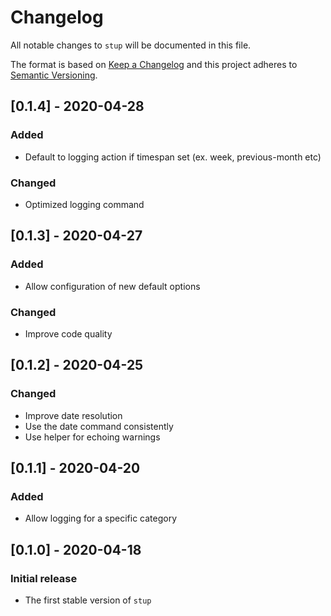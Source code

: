# Changelog

All notable changes to `stup` will be documented in this file.

The format is based on [Keep a Changelog](http://keepachangelog.com/en/1.0.0/)
and this project adheres to [Semantic Versioning](http://semver.org/spec/v2.0.0.html).

## [0.1.4] - 2020-04-28

### Added

- Default to logging action if timespan set (ex. week, previous-month etc)

### Changed

- Optimized logging command

## [0.1.3] - 2020-04-27

### Added

- Allow configuration of new default options

### Changed

- Improve code quality

## [0.1.2] - 2020-04-25

### Changed

- Improve date resolution
- Use the date command consistently
- Use helper for echoing warnings

## [0.1.1] - 2020-04-20

### Added

- Allow logging for a specific category

## [0.1.0] - 2020-04-18

### Initial release

- The first stable version of `stup`
